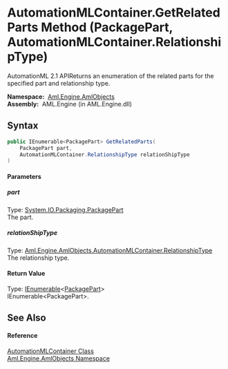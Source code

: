 AutomationMLContainer.GetRelatedParts Method (PackagePart, AutomationMLContainer.RelationshipType)
==================================================================================================
AutomationML 2.1 APIReturns an enumeration of the related parts for the specified part and relationship type.

  **Namespace:**  [Aml.Engine.AmlObjects][1]  
  **Assembly:**  AML.Engine (in AML.Engine.dll)

Syntax
------

```csharp
public IEnumerable<PackagePart> GetRelatedParts(
	PackagePart part,
	AutomationMLContainer.RelationshipType relationShipType
)
```

#### Parameters

##### *part*
Type: [System.IO.Packaging.PackagePart][2]  
 The part.

##### *relationShipType*
Type: [Aml.Engine.AmlObjects.AutomationMLContainer.RelationshipType][3]  
 The relationship type.

#### Return Value
Type: [IEnumerable][4]&lt;[PackagePart][2]>  
 IEnumerable&lt;PackagePart>. 

See Also
--------

#### Reference
[AutomationMLContainer Class][5]  
[Aml.Engine.AmlObjects Namespace][1]  

[1]: ../README.md
[2]: https://docs.microsoft.com/dotnet/api/system.io.packaging.packagepart
[3]: ../AutomationMLContainer_RelationshipType/README.md
[4]: https://docs.microsoft.com/dotnet/api/system.collections.generic.ienumerable-1
[5]: README.md
[6]: https://www.automationml.org
[7]: ../../icons/logoShade.png